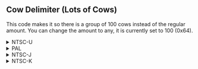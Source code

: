 ## Cow Delimiter (Lots of Cows)

This code makes it so there is a group of 100 cows instead of the regular amount. You can change the amount to any, it is currently set to 100 (0x64).

<details>
<summary>NTSC-U</summary>

```powerpc
046BA740 38000064
```
</details>

<details>
<summary>PAL</summary>

```powerpc
046BEBC8 38000064
```
</details>

<details>
<summary>NTSC-J</summary>

```powerpc
046BE234 38000064
```
</details>

<details>
<summary>NTSC-K</summary>

```powerpc
046ACF70 38000064
```
</details>